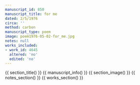 ```yaml
---
manuscript_id: 850
manuscript_title: for me
dated: 2/5/1976
circa: ''
method: carbon
manuscript_type: poem
image: poem1976-05-02-for_me.jpg
notes: null
works_included:
- work_id: 4645
  altered: 'no'
  edited: 'no'
---
```


{{ section_title() }}
{{ manuscript_info() }}
{{ section_image() }}
{{ notes_section() }}
{{ works_section() }}
